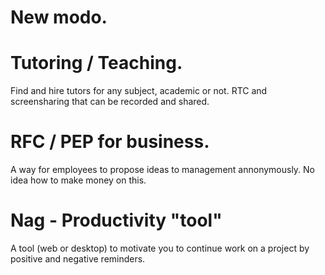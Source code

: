 # New modo.

# Tutoring / Teaching.
Find and hire tutors for any subject, academic or not.
RTC and screensharing that can be recorded and shared.


# RFC / PEP for business.
A way for employees to propose ideas to management annonymously.
No idea how to make money on this.

# Nag - Productivity "tool"
A tool (web or desktop) to motivate you to continue work on a project
by positive and negative reminders.
